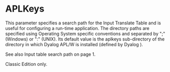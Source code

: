 # APLKeys

This parameter specifies a search path for the Input Translate Table and is useful for configuring a run-time application. The directory paths are specified using Operating System specific conventions and separated by ";" (Windows) or ":" (UNIX). Its default value is the aplkeys sub-directory of the directory in which Dyalog APL/W is installed (defined by Dyalog ).

See also Input table search path on page 1.

Classic Edition only.
